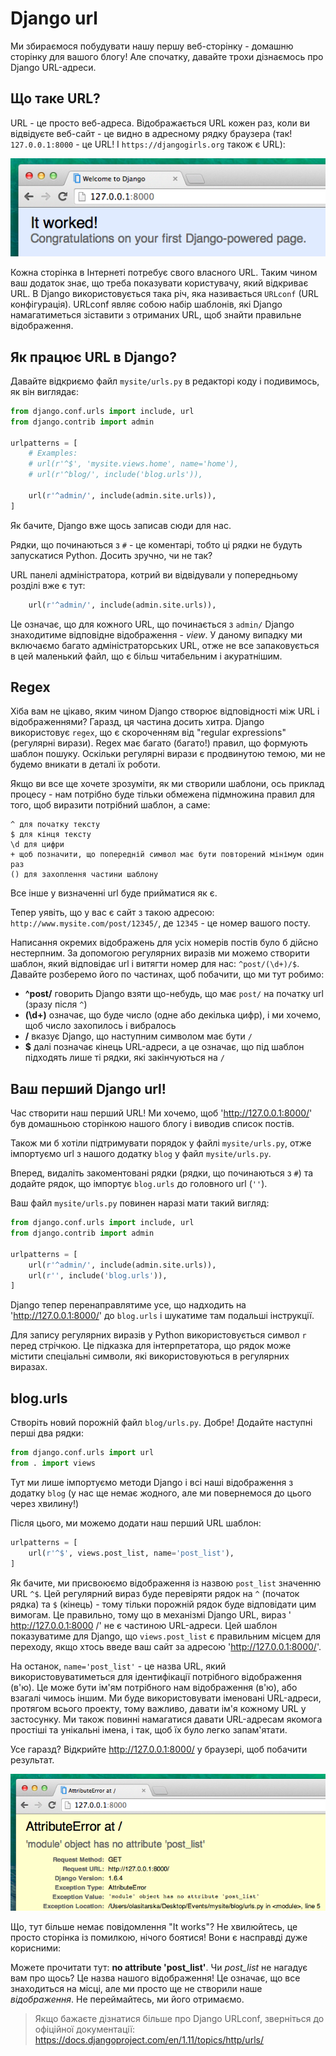# Django url

Ми збираємося побудувати нашу першу веб-сторінку - домашню сторінку для вашого блогу! Але спочатку, давайте трохи дізнаємось про Django URL-адреси.

## Що таке URL?

URL - це просто веб-адреса. Відображається URL кожен раз, коли ви відвідуєте веб-сайт - це видно в адресному рядку браузера (так! `127.0.0.1:8000` - це URL! І `https://djangogirls.org` також є URL):

![Url](images/url.png)

Кожна сторінка в Інтернеті потребує свого власного URL. Таким чином ваш додаток знає, що треба показувати користувачу, який відкриває URL. В Django використовується така річ, яка називається `URLconf` (URL конфігурація). URLconf являє собою набір шаблонів, які Django намагатиметься зіставити з отриманих URL, щоб знайти правильне відображення.

## Як працює URL в Django?

Давайте відкриємо файл `mysite/urls.py` в редакторі коду і подивимось, як він виглядає:

```python
from django.conf.urls import include, url
from django.contrib import admin

urlpatterns = [
    # Examples:
    # url(r'^$', 'mysite.views.home', name='home'),
    # url(r'^blog/', include('blog.urls')),

    url(r'^admin/', include(admin.site.urls)),
]
```

Як бачите, Django вже щось записав сюди для нас.

Рядки, що починаються з `#` - це коментарі, тобто ці рядки не будуть запускатися Python. Досить зручно, чи не так?

URL панелі адміністратора, котрий ви відвідували у попередньому розділі вже є тут:

```python
    url(r'^admin/', include(admin.site.urls)),
```

Це означає, що для кожного URL, що починається з `admin/` Django знаходитиме відповідне відображення - *view*. У даному випадку ми включаємо багато адміністраторських URL, отже не все запаковується в цей маленький файл, що є більш читабельним і акуратнішим.

## Regex

Хіба вам не цікаво, яким чином Django створює відповідності між URL і відображеннями? Гаразд, ця частина досить хитра. Django використовує `regex`, що є скороченням від "regular expressions" (регулярні вирази). Regex має багато (багато!) правил, що формують шаблон пошуку. Оскільки регулярні вирази є продвинутою темою, ми не будемо вникати в деталі їх роботи.

Якщо ви все ще хочете зрозуміти, як ми створили шаблони, ось приклад процесу - нам потрібно буде тільки обмежена підмножина правил для того, щоб виразити потрібний шаблон, а саме:

    ^ для початку тексту
    $ для кінця тексту
    \d для цифри
    + щоб позначити, що попередній символ має бути повторений мінімум один раз
    () для захоплення частини шаблону

Все інше у визначенні url буде прийматися як є.

Тепер уявіть, що у вас є сайт з такою адресою: `http://www.mysite.com/post/12345/`, де `12345` - це номер вашого посту.

Написання окремих відображень для усіх номерів постів було б дійсно нестерпним. За допомогою регулярних виразів ми можемо створити шаблон, який відповідає url і витягти номер для нас: `^post/(\d+)/$`. Давайте розберемо його по частинах, щоб побачити, що ми тут робимо:

* **^post/** говорить Django взяти що-небудь, що має `post/` на початку url (зразу після `^`)
* **(\d+)** означає, що буде число (одне або декілька цифр), і ми хочемо, щоб число захопилось і вибралось
* **/** вказує Django, що наступним символом має бути `/`
* **$** далі позначає кінець URL-адреси, а це означає, що під шаблон підходять лише ті рядки, які закінчуються на `/`


## Ваш перший Django url!

Час створити наш перший URL! Ми хочемо, щоб 'http://127.0.0.1:8000/' був домашньою сторінкою нашого блогу і виводив список постів.

Також ми б хотіли підтримувати порядок у файлі `mysite/urls.py`, отже імпортуємо url з нашого додатку `blog` у файл `mysite/urls.py`.

Вперед, видаліть закоментовані рядки (рядки, що починаються з `#`) та додайте рядок, що імпортує `blog.urls` до головного url (`''`).

Ваш файл `mysite/urls.py` повинен наразі мати такий вигляд:

```python
from django.conf.urls import include, url
from django.contrib import admin

urlpatterns = [
    url(r'^admin/', include(admin.site.urls)),
    url(r'', include('blog.urls')),
]
```

Django тепер перенаправлятиме усе, що надходить на 'http://127.0.0.1:8000/' до `blog.urls` і шукатиме там подальші інструкції.

Для запису регулярних виразів у Python використовується символ `r` перед стрічкою. Це підказка для інтерпретатора, що рядок може містити спеціальні символи, які використовуються в регулярних виразах.


## blog.urls

Створіть новий порожній файл `blog/urls.py`. Добре! Додайте наступні перші два рядки:

```python
from django.conf.urls import url
from . import views
```

Тут ми лише імпортуємо методи Django і всі наші відображення з додатку `blog` (у нас ще немає жодного, але ми повернемося до цього через хвилину!)

Після цього, ми можемо додати наш перший URL шаблон:

```python
urlpatterns = [
    url(r'^$', views.post_list, name='post_list'),
]
```

Як бачите, ми присвоюємо відображення із назвою `post_list` значенню URL `^$`. Цей регулярний вираз буде перевіряти рядок на `^` (початок рядка) та `$` (кінець) - тому тільки порожній рядок буде відповідати цим вимогам. Це правильно, тому що в механізмі Django URL, вираз ' http://127.0.0.1:8000 /' не є частиною URL-адреси. Цей шаблон показуватиме для Django, що `views.post_list` є правильним місцем для переходу, якщо хтось введе ваш сайт за адресою 'http://127.0.0.1:8000/'.

На останок, `name='post_list'` - це назва URL, який використовуватиметься для ідентифікації потрібного відображення (в'ю). Це може бути ім'ям потрібного нам відображення (в'ю), або взагалі чимось іншим. Ми буде використовувати іменовані URL-адреси, протягом всього проекту, тому важливо, давати ім'я кожному URL у застосунку. Ми також повинні намагатися давати URL-адресам якомога простіші та унікальні імена, і так, щоб їх було легко запам'ятати.

Усе гаразд? Відкрийте http://127.0.0.1:8000/ у браузері, щоб побачити результат.

![Error](images/error1.png)

Що, тут більше немає повідомлення "It works"? Не хвилюйтесь, це просто сторінка із помилкою, нічого боятися! Вони є насправді дуже корисними:

Можете прочитати тут: __no attribute 'post_list'__. Чи *post_list* не нагадує вам про щось? Це назва нашого відображення! Це означає, що все знаходиться на місці, але ми просто ще не створили наше *відображення*. Не переймайтесь, ми його отримаємо.

> Якщо бажаєте дізнатися більше про Django URLconf, зверніться до офіційної документації: https://docs.djangoproject.com/en/1.11/topics/http/urls/
